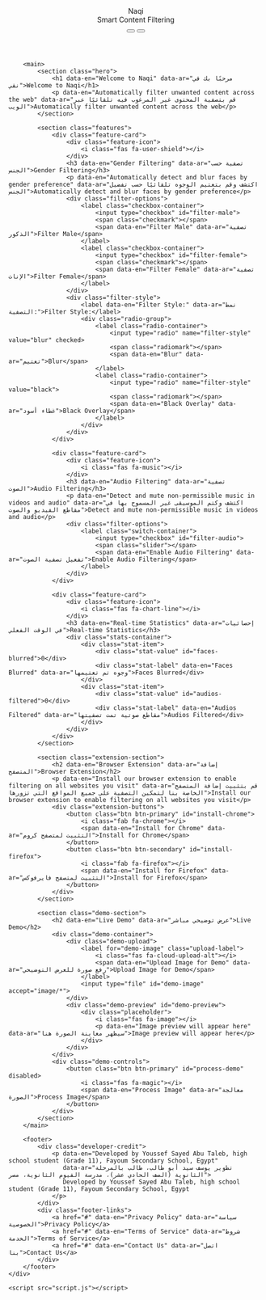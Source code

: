 
<html lang="en">
<head>
    <meta charset="UTF-8">
    <meta name="viewport" content="width=device-width, initial-scale=1.0">
    <title>Naqi - Content Filter</title>
    <link rel="stylesheet" href="style.css">
    <link rel="stylesheet" href="https://cdnjs.cloudflare.com/ajax/libs/font-awesome/6.4.0/css/all.min.css">
</head>
<body>
    <div class="container">
        <header>
            <div class="logo-container">
                <div class="logo">Naqi</div>
                <div class="tagline" data-en="Smart Content Filtering" data-ar="تصفية المحتوى الذكية">Smart Content Filtering</div>
            </div>
            <div class="header-controls">
                <button id="lang-toggle" class="btn btn-icon" title="Toggle Language">
                    <i class="fas fa-language"></i>
                </button>
                <button id="theme-toggle" class="btn btn-icon" title="Toggle Theme">
                    <i class="fas fa-moon"></i>
                </button>
            </div>
        </header>

        <main>
            <section class="hero">
                <h1 data-en="Welcome to Naqi" data-ar="مرحبًا بك في نقي">Welcome to Naqi</h1>
                <p data-en="Automatically filter unwanted content across the web" data-ar="قم بتصفية المحتوى غير المرغوب فيه تلقائيًا عبر الويب">Automatically filter unwanted content across the web</p>
            </section>

            <section class="features">
                <div class="feature-card">
                    <div class="feature-icon">
                        <i class="fas fa-user-shield"></i>
                    </div>
                    <h3 data-en="Gender Filtering" data-ar="تصفية حسب الجنس">Gender Filtering</h3>
                    <p data-en="Automatically detect and blur faces by gender preference" data-ar="اكتشف وقم بتعتيم الوجوه تلقائيًا حسب تفضيل الجنس">Automatically detect and blur faces by gender preference</p>
                    <div class="filter-options">
                        <label class="checkbox-container">
                            <input type="checkbox" id="filter-male">
                            <span class="checkmark"></span>
                            <span data-en="Filter Male" data-ar="تصفية الذكور">Filter Male</span>
                        </label>
                        <label class="checkbox-container">
                            <input type="checkbox" id="filter-female">
                            <span class="checkmark"></span>
                            <span data-en="Filter Female" data-ar="تصفية الإناث">Filter Female</span>
                        </label>
                    </div>
                    <div class="filter-style">
                        <label data-en="Filter Style:" data-ar="نمط التصفية:">Filter Style:</label>
                        <div class="radio-group">
                            <label class="radio-container">
                                <input type="radio" name="filter-style" value="blur" checked>
                                <span class="radiomark"></span>
                                <span data-en="Blur" data-ar="تعتيم">Blur</span>
                            </label>
                            <label class="radio-container">
                                <input type="radio" name="filter-style" value="black">
                                <span class="radiomark"></span>
                                <span data-en="Black Overlay" data-ar="غطاء أسود">Black Overlay</span>
                            </label>
                        </div>
                    </div>
                </div>

                <div class="feature-card">
                    <div class="feature-icon">
                        <i class="fas fa-music"></i>
                    </div>
                    <h3 data-en="Audio Filtering" data-ar="تصفية الصوت">Audio Filtering</h3>
                    <p data-en="Detect and mute non-permissible music in videos and audio" data-ar="اكتشف وكتم الموسيقى غير المسموح بها في مقاطع الفيديو والصوت">Detect and mute non-permissible music in videos and audio</p>
                    <div class="filter-options">
                        <label class="switch-container">
                            <input type="checkbox" id="filter-audio">
                            <span class="slider"></span>
                            <span data-en="Enable Audio Filtering" data-ar="تفعيل تصفية الصوت">Enable Audio Filtering</span>
                        </label>
                    </div>
                </div>

                <div class="feature-card">
                    <div class="feature-icon">
                        <i class="fas fa-chart-line"></i>
                    </div>
                    <h3 data-en="Real-time Statistics" data-ar="إحصائيات في الوقت الفعلي">Real-time Statistics</h3>
                    <div class="stats-container">
                        <div class="stat-item">
                            <div class="stat-value" id="faces-blurred">0</div>
                            <div class="stat-label" data-en="Faces Blurred" data-ar="وجوه تم تعتيمها">Faces Blurred</div>
                        </div>
                        <div class="stat-item">
                            <div class="stat-value" id="audios-filtered">0</div>
                            <div class="stat-label" data-en="Audios Filtered" data-ar="مقاطع صوتية تمت تصفيتها">Audios Filtered</div>
                        </div>
                    </div>
                </div>
            </section>

            <section class="extension-section">
                <h2 data-en="Browser Extension" data-ar="إضافة المتصفح">Browser Extension</h2>
                <p data-en="Install our browser extension to enable filtering on all websites you visit" data-ar="قم بتثبيت إضافة المتصفح الخاصة بنا لتمكين التصفية على جميع المواقع التي تزورها">Install our browser extension to enable filtering on all websites you visit</p>
                <div class="extension-buttons">
                    <button class="btn btn-primary" id="install-chrome">
                        <i class="fab fa-chrome"></i>
                        <span data-en="Install for Chrome" data-ar="التثبيت لمتصفح كروم">Install for Chrome</span>
                    </button>
                    <button class="btn btn-secondary" id="install-firefox">
                        <i class="fab fa-firefox"></i>
                        <span data-en="Install for Firefox" data-ar="التثبيت لمتصفح فايرفوكس">Install for Firefox</span>
                    </button>
                </div>
            </section>

            <section class="demo-section">
                <h2 data-en="Live Demo" data-ar="عرض توضيحي مباشر">Live Demo</h2>
                <div class="demo-container">
                    <div class="demo-upload">
                        <label for="demo-image" class="upload-label">
                            <i class="fas fa-cloud-upload-alt"></i>
                            <span data-en="Upload Image for Demo" data-ar="رفع صورة للعرض التوضيحي">Upload Image for Demo</span>
                        </label>
                        <input type="file" id="demo-image" accept="image/*">
                    </div>
                    <div class="demo-preview" id="demo-preview">
                        <div class="placeholder">
                            <i class="fas fa-image"></i>
                            <p data-en="Image preview will appear here" data-ar="سيظهر معاينة الصورة هنا">Image preview will appear here</p>
                        </div>
                    </div>
                </div>
                <div class="demo-controls">
                    <button class="btn btn-primary" id="process-demo" disabled>
                        <i class="fas fa-magic"></i>
                        <span data-en="Process Image" data-ar="معالجة الصورة">Process Image</span>
                    </button>
                </div>
            </section>
        </main>

        <footer>
            <div class="developer-credit">
                <p data-en="Developed by Youssef Sayed Abu Taleb, high school student (Grade 11), Fayoum Secondary School, Egypt" 
                   data-ar="تطوير يوسف سيد أبو طالب، طالب بالمرحلة الثانوية (الصف الحادي عشر)، مدرسة الفيوم الثانوية، مصر">
                   Developed by Youssef Sayed Abu Taleb, high school student (Grade 11), Fayoum Secondary School, Egypt
                </p>
            </div>
            <div class="footer-links">
                <a href="#" data-en="Privacy Policy" data-ar="سياسة الخصوصية">Privacy Policy</a>
                <a href="#" data-en="Terms of Service" data-ar="شروط الخدمة">Terms of Service</a>
                <a href="#" data-en="Contact Us" data-ar="اتصل بنا">Contact Us</a>
            </div>
        </footer>
    </div>

    <script src="script.js"></script>
</body>
</html>
